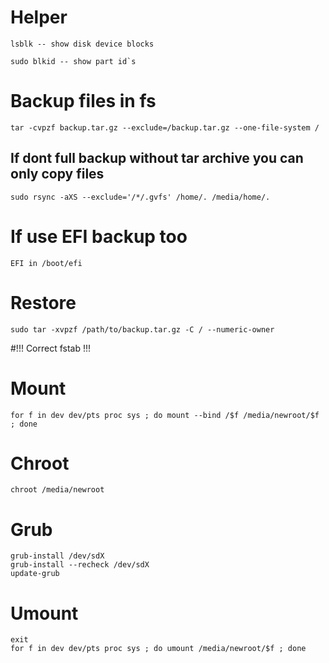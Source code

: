 # Helper
```
lsblk -- show disk device blocks

sudo blkid -- show part id`s
```

# Backup files in fs
```
tar -cvpzf backup.tar.gz --exclude=/backup.tar.gz --one-file-system /
```
## If dont full backup without tar archive you can only copy files
```
sudo rsync -aXS --exclude='/*/.gvfs' /home/. /media/home/.
```

# If use EFI backup too
```
EFI in /boot/efi
```

# Restore
```
sudo tar -xvpzf /path/to/backup.tar.gz -C / --numeric-owner
```
#!!! Correct fstab !!!

# Mount
```
for f in dev dev/pts proc sys ; do mount --bind /$f /media/newroot/$f ; done
```
# Chroot
```
chroot /media/newroot
```

# Grub
```
grub-install /dev/sdX
grub-install --recheck /dev/sdX
update-grub
```

# Umount
```
exit
for f in dev dev/pts proc sys ; do umount /media/newroot/$f ; done
```
